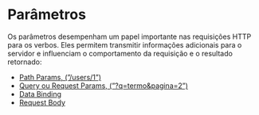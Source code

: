 # Parâmetros

Os parâmetros desempenham um papel importante nas requisições HTTP para os verbos. Eles permitem transmitir informações adicionais para o servidor e influenciam o comportamento da requisição e o resultado retornado:

- [Path Params, (”/users/1”)](./parametros/path-params.md)
- [Query ou Request Params, (”?q=termo&pagina=2”)](./parametros/request-params.md)
- [Data Binding](./parametros/data-binding.md)
- [Request Body](./parametros/request-body.md)
